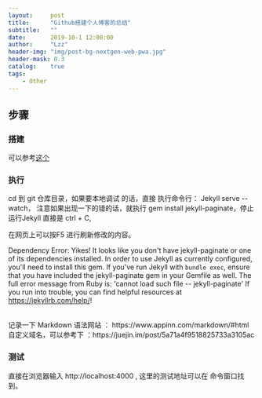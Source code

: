 ```yaml
---
layout:     post
title:      "Github搭建个人博客的总结"
subtitle:   ""
date:       2019-10-1 12:00:00
author:     "Lzz"
header-img: "img/post-bg-nextgen-web-pwa.jpg"
header-mask: 0.3
catalog:    true
tags:
    - Other
---
```





## 步骤


### 搭建
可以参考[这个]( https://blog.csdn.net/xudailong_blog/article/details/78762262)



### 执行
cd 到 git 仓库目录，如果要本地调试 的话，直接 执行命令行： Jekyll serve --watch， 注意如果出现一下的错的话，就执行  gem install jekyll-paginate，停止运行Jekyll 直接是 ctrl + C,
<br>

在网页上可以按F5 进行刷新修改的内容。
<br>

Dependency Error: Yikes! It looks like you don't have jekyll-paginate or one of its dependencies installed. In order to use Jekyll as currently configured, you'll need to install this gem. If you've run Jekyll with `bundle exec`, ensure that you have included the jekyll-paginate gem in your Gemfile as well. The full error message from Ruby is: 'cannot load such file -- jekyll-paginate' If you run into trouble, you can find helpful resources at https://jekyllrb.com/help/!

<br>
记录一下 Markdown 语法网站 ： https://www.appinn.com/markdown/#html

<br>
自定义域名，可以参考下 ：https://juejin.im/post/5a71a4f9518825733a3105ac


### 测试
直接在浏览器输入 http://localhost:4000 , 这里的测试地址可以在 命令窗口找到。



  

